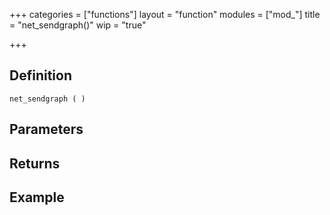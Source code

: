 +++
categories = ["functions"]
layout = "function"
modules = ["mod_"]
title = "net_sendgraph()"
wip = "true"

+++

## Definition

    net_sendgraph ( )

## Parameters

## Returns

## Example

```
```
